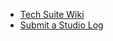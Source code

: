 - [Tech Suite Wiki](https://pat.smtd.umich.edu/)
- [Submit a Studio Log](https://airtable.com/shr7JLVvBXZWAFSaD)
